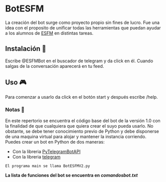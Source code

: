 # BotESFM     
La creación del bot surge como proyecto propio sin fines de lucro. Fue una idea con el proposito de unificar todas las herramientas que puedan ayudar a los alumnos 
de [ESFM](https://www.esfm.ipn.mx/) en distintas tareas.
 
## Instalación 🔧
Escribe @ESFMBot en el buscador de telegram y da click en él. Cuando salgas de la conversación aparecerá en tu feed. 

## Uso 🎮
Para comenzar a usarlo da click en el botón start y después escribe /help. 

### Notas 📖
En este repertorio se encuentra el código base del bot de la versión 1.0 con la finalidad de que cualquiera que quiera crear el suyo pueda usarlo. No obstante, se debe tener conocimiento previo de
Python y debe disponerse de una maquina virtual para alojar y mantener la instancia corriendo.
Puedes crear un bot en Python de dos maneras:
* Con la libreria [PyTelegramBotAPI](https://pypi.org/project/pyTelegramBotAPI/0.3.0/)
* Con la libreria [telegram](https://python-telegram-bot.readthedocs.io/en/stable/)

```
El programa main se llama BotESFMV2.py
```

**La lista de funciones del bot se encuentra en _comandosbot.txt_**
